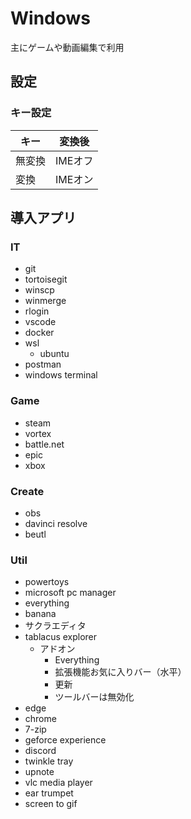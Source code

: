 # Windows
主にゲームや動画編集で利用

## 設定
### キー設定
|キー|変換後|
|---|---|
|無変換|IMEオフ|
|変換|IMEオン|

## 導入アプリ
### IT
* git
* tortoisegit
* winscp
* winmerge
* rlogin
* vscode
* docker
* wsl
    * ubuntu
* postman
* windows terminal

### Game
* steam
* vortex
* battle.net
* epic
* xbox

### Create
* obs
* davinci resolve
* beutl

### Util
* powertoys
* microsoft pc manager
* everything
* banana
* サクラエディタ
* tablacus explorer
    * アドオン
        * Everything
        * 拡張機能お気に入りバー（水平）
        * 更新
        * ツールバーは無効化
* edge
* chrome
* 7-zip
* geforce experience
* discord
* twinkle tray
* upnote
* vlc media player
* ear trumpet
* screen to gif
